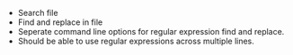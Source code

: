 * Search file
* Find and replace in file
* Seperate command line options for regular expression find and replace.
* Should be able to use regular expressions across multiple lines.
